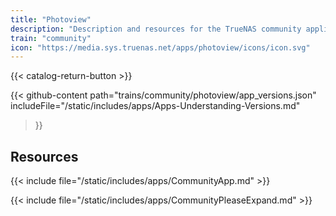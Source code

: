 ```yaml
---
title: "Photoview"
description: "Description and resources for the TrueNAS community application called Photoview."
train: "community"
icon: "https://media.sys.truenas.net/apps/photoview/icons/icon.svg"
---
```


{{< catalog-return-button >}}

{{< github-content 
    path="trains/community/photoview/app_versions.json"
    includeFile="/static/includes/apps/Apps-Understanding-Versions.md"
>}}

## Resources

{{< include file="/static/includes/apps/CommunityApp.md" >}}

{{< include file="/static/includes/apps/CommunityPleaseExpand.md" >}}
